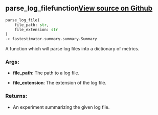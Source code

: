 ## parse_log_file<span class="tag">function</span><a class="sourcelink" href=https://github.com/fastestimator/fastestimator/blob/r1.1/fastestimator/summary/logs/log_parse.py/#L25-L53>View source on Github</a>
```python
parse_log_file(
	file_path: str,
	file_extension: str
)
-> fastestimator.summary.summary.Summary
```
A function which will parse log files into a dictionary of metrics.


<h3>Args:</h3>


* **file_path**: The path to a log file.

* **file_extension**: The extension of the log file.


<h3>Returns:</h3>

<ul class="return-block"><li>    An experiment summarizing the given log file.</li></ul>

